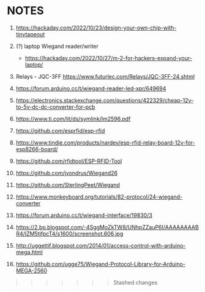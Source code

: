 # NOTES

1. https://hackaday.com/2022/10/23/design-your-own-chip-with-tinytapeout
2. (?) laptop Wiegand reader/writer
   - https://hackaday.com/2022/10/27/m-2-for-hackers-expand-your-laptop/

3. Relays - JQC-3FF
   https://www.futurlec.com/Relays/JQC-3FF-24.shtml 

4.  https://forum.arduino.cc/t/wiegand-reader-led-xpr/649694
5.  https://electronics.stackexchange.com/questions/422329/cheap-12v-to-5v-dc-dc-converter-for-pcb
6.  https://www.ti.com/lit/ds/symlink/lm2596.pdf
7.  https://github.com/esprfid/esp-rfid
8.  https://www.tindie.com/products/nardev/esp-rfid-relay-board-12v-for-esp8266-board/
9.  https://github.com/rfidtool/ESP-RFID-Tool
10. https://github.com/jvondrus/Wiegand26
11. https://github.com/SterlingPeet/Wiegand
12. https://www.monkeyboard.org/tutorials/82-protocol/24-wiegand-converter
13. https://forum.arduino.cc/t/wiegand-interface/19830/3
14. https://2.bp.blogspot.com/-4SggMoZkTW8/UNhpZZauP6I/AAAAAAAABR4/IZM5tjfpcT4/s1600/screenshot.606.jpg
15. http://uggettif.blogspot.com/2014/01/access-control-with-arduino-mega.html
16. https://github.com/ugge75/Wiegand-Protocol-Library-for-Arduino-MEGA-2560
>>>>>>> Stashed changes
